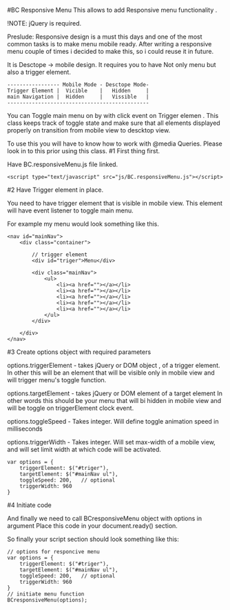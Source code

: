 #BC Responsive Menu
This allows to add Responsive menu functionality .

!NOTE: jQuery is required. 

Preslude: 
Responsive design is a must this days and one of the most common tasks is to make menu mobile ready. 
After writing a responsive menu couple of times i decided to make this, so i could reuse it in future. 


It is Desctope -> mobile design.
It requires you to have Not only menu but also a trigger element.

```
----------------- Mobile Mode - Desctope Mode-
Trigger Element |  Vicible    |   Hidden     |
main Navigation |  Hidden     |   Vissible   |
----------------------------------------------
```

You can Toggle main menu on  by with click event on Trigger elemen .
This class keeps track of toggle state and make sure that all elements displayed properly on transition from mobile view to descktop view. 

To use this you will have to know how to work with @media Queries. Please look in to this prior using this class. 
#1 First thing first. 

Have BC.responsiveMenu.js file linked.

```
<script type="text/javascript" src="js/BC.responsiveMenu.js"></script>	
```


#2 Have Trigger element in place. 

You need to have trigger element that is visible in mobile view. 
This element will have event listener to toggle main menu.  

For example my menu would look something like this.

```
<nav id="mainNav">
	<div class="container">

		// trigger element 
		<div id="triger">Menu</div>

		<div class="mainNav">
			<ul>
				<li><a href=""></a></li>
				<li><a href=""></a></li>
				<li><a href=""></a></li>
				<li><a href=""></a></li>
				<li><a href=""></a></li>
			</ul>
		</div>

	</div>		
</nav>	
```

#3 Create options object with required parameters

options.triggerElement - 
takes jQuery or DOM object , of a trigger element. 
In other this will be an element that will be visible only in mobile view and will trigger menu's toggle function.

options.targetElement - 
takes jQuery or DOM element of a target element
In other words this should be your menu that will bi hidden in mobile view and will be toggle on triggerElement clock event.

options.toggleSpeed - 
Takes integer. Will define toggle animation speed in milliseconds

options.triggerWidth - 
Takes integer. Will set max-width of a mobile view, and will set limit width at which code will be activated. 


```
var options = {
	triggerElement: $("#triger"),
	targetElement: $("#mainNav ul"),
	toggleSpeed: 200,	// optional
	triggerWidth: 960
}
```

#4 Initiate code

And finally we need to call BCresponsiveMenu object with options in argument
Place this code in your document.ready() section. 

So finally your script section should look something like this:

```
// options for responcive menu
var options = {
	triggerElement: $("#triger"),
	targetElement: $("#mainNav ul"),
	toggleSpeed: 200,	// optional
	triggerWidth: 960
}
// initiate menu function
BCresponsiveMenu(options);
```


